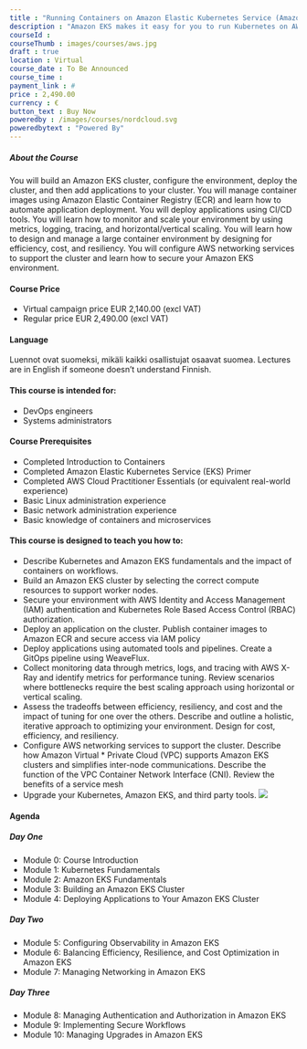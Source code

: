 ```yaml
---
title : "Running Containers on Amazon Elastic Kubernetes Service (Amazon EKS)"
description : "Amazon EKS makes it easy for you to run Kubernetes on AWS without needing to install, operate, and maintain your own Kubernetes control plane. In this course, you will learn container management and orchestration for Kubernetes using Amazon EKS."
courseId : 
courseThumb : images/courses/aws.jpg
draft : true
location : Virtual
course_date : To Be Announced
course_time : 
payment_link : #
price : 2,490.00
currency : €
button_text : Buy Now 
poweredby : /images/courses/nordcloud.svg
poweredbytext : "Powered By"
---
```



##### About the Course

You will build an Amazon EKS cluster, configure the environment, deploy the cluster, and then add applications to your cluster. You will manage container images using Amazon Elastic Container Registry (ECR) and learn how to automate application deployment. You will deploy applications using CI/CD tools. You will learn how to monitor and scale your environment by using metrics, logging, tracing, and horizontal/vertical scaling. You will learn how to design and manage a large container environment by designing for efficiency, cost, and resiliency. You will configure AWS networking services to support the cluster and learn how to secure your Amazon EKS environment.

#### Course Price 

* Virtual campaign price EUR 2,140.00 (excl VAT)
* Regular price EUR 2,490.00 (excl VAT)

#### Language

Luennot ovat suomeksi, mikäli kaikki osallistujat osaavat suomea. Lectures are in English if someone doesn’t understand Finnish.

#### This course is intended for:

* DevOps engineers
* Systems administrators

#### Course Prerequisites

* Completed Introduction to Containers
* Completed Amazon Elastic Kubernetes Service (EKS) Primer
* Completed AWS Cloud Practitioner Essentials (or equivalent real-world experience)
* Basic Linux administration experience
* Basic network administration experience
* Basic knowledge of containers and microservices

#### This course is designed to teach you how to:

* Describe Kubernetes and Amazon EKS fundamentals and the impact of containers on workflows.
* Build an Amazon EKS cluster by selecting the correct compute resources to support worker nodes.
* Secure your environment with AWS Identity and Access Management (IAM) authentication and Kubernetes Role Based Access Control (RBAC) authorization.
* Deploy an application on the cluster. Publish container images to Amazon ECR and secure access via IAM policy
* Deploy applications using automated tools and pipelines. Create a GitOps pipeline using WeaveFlux.
* Collect monitoring data through metrics, logs, and tracing with AWS X-Ray and identify metrics for performance tuning. Review scenarios where bottlenecks require the best scaling approach using horizontal or vertical scaling.
* Assess the tradeoffs between efficiency, resiliency, and cost and the impact of tuning for one over the others. Describe and outline a holistic, iterative approach to optimizing your environment. Design for cost, efficiency, and resiliency.
* Configure AWS networking services to support the cluster. Describe how Amazon Virtual * Private Cloud (VPC) supports Amazon EKS clusters and simplifies inter-node communications. Describe the function of the VPC Container Network Interface (CNI). Review the benefits of a service mesh
* Upgrade your Kubernetes, Amazon EKS, and third party tools.
![](hhttps://nordcloud.com/wp-content/uploads/2020/03/nordcloud_web_square-25.jpg#floatright)

#### Agenda

##### Day One

* Module 0: Course Introduction
* Module 1: Kubernetes Fundamentals
* Module 2: Amazon EKS Fundamentals
* Module 3: Building an Amazon EKS Cluster
* Module 4: Deploying Applications to Your Amazon EKS Cluster

##### Day Two 

* Module 5: Configuring Observability in Amazon EKS
* Module 6: Balancing Efficiency, Resilience, and Cost Optimization in Amazon EKS
* Module 7: Managing Networking in Amazon EKS

##### Day Three

* Module 8: Managing Authentication and Authorization in Amazon EKS
* Module 9: Implementing Secure Workflows
* Module 10: Managing Upgrades in Amazon EKS